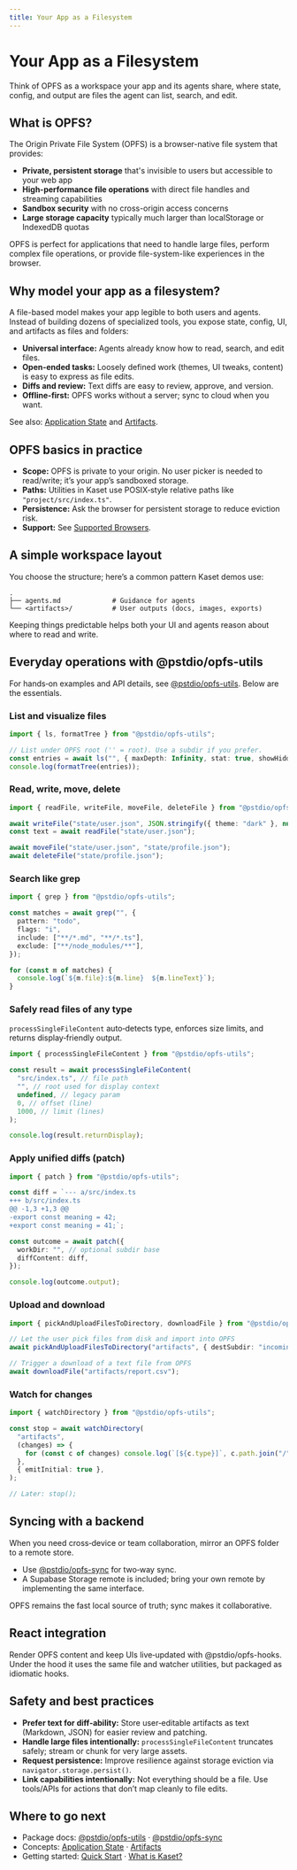 ```yaml
---
title: Your App as a Filesystem
---
```


# Your App as a Filesystem

Think of OPFS as a workspace your app and its agents share, where state, config, and output are files the agent can list, search, and edit.

## What is OPFS?

The Origin Private File System (OPFS) is a browser-native file system that provides:

- **Private, persistent storage** that's invisible to users but accessible to your web app
- **High-performance file operations** with direct file handles and streaming capabilities
- **Sandbox security** with no cross-origin access concerns
- **Large storage capacity** typically much larger than localStorage or IndexedDB quotas

OPFS is perfect for applications that need to handle large files, perform complex file operations, or provide file-system-like experiences in the browser.

## Why model your app as a filesystem?

A file-based model makes your app legible to both users and agents. Instead of building dozens of specialized tools, you expose state, config, UI, and artifacts as files and folders:

- **Universal interface:** Agents already know how to read, search, and edit files.
- **Open-ended tasks:** Loosely defined work (themes, UI tweaks, content) is easy to express as file edits.
- **Diffs and review:** Text diffs are easy to review, approve, and version.
- **Offline‑first:** OPFS works without a server; sync to cloud when you want.

See also: [Application State](/modifications/app-state) and [Artifacts](/modifications/artifacts).

## OPFS basics in practice

- **Scope:** OPFS is private to your origin. No user picker is needed to read/write; it’s your app’s sandboxed storage.
- **Paths:** Utilities in Kaset use POSIX‑style relative paths like `"project/src/index.ts"`.
- **Persistence:** Ask the browser for persistent storage to reduce eviction risk.
- **Support:** See [Supported Browsers](/getting-started/supported-browsers).

## A simple workspace layout

You choose the structure; here’s a common pattern Kaset demos use:

```
.
├── agents.md             # Guidance for agents
└── <artifacts>/          # User outputs (docs, images, exports)
```

Keeping things predictable helps both your UI and agents reason about where to read and write.

## Everyday operations with @pstdio/opfs-utils

For hands‑on examples and API details, see [@pstdio/opfs-utils](/packages/opfs-utils). Below are the essentials.

### List and visualize files

```ts
import { ls, formatTree } from "@pstdio/opfs-utils";

// List under OPFS root ('' = root). Use a subdir if you prefer.
const entries = await ls("", { maxDepth: Infinity, stat: true, showHidden: false });
console.log(formatTree(entries));
```

### Read, write, move, delete

```ts
import { readFile, writeFile, moveFile, deleteFile } from "@pstdio/opfs-utils";

await writeFile("state/user.json", JSON.stringify({ theme: "dark" }, null, 2));
const text = await readFile("state/user.json");

await moveFile("state/user.json", "state/profile.json");
await deleteFile("state/profile.json");
```

### Search like grep

```ts
import { grep } from "@pstdio/opfs-utils";

const matches = await grep("", {
  pattern: "todo",
  flags: "i",
  include: ["**/*.md", "**/*.ts"],
  exclude: ["**/node_modules/**"],
});

for (const m of matches) {
  console.log(`${m.file}:${m.line}  ${m.lineText}`);
}
```

### Safely read files of any type

`processSingleFileContent` auto‑detects type, enforces size limits, and returns display‑friendly output.

```ts
import { processSingleFileContent } from "@pstdio/opfs-utils";

const result = await processSingleFileContent(
  "src/index.ts", // file path
  "", // root used for display context
  undefined, // legacy param
  0, // offset (line)
  1000, // limit (lines)
);

console.log(result.returnDisplay);
```

### Apply unified diffs (patch)

```ts
import { patch } from "@pstdio/opfs-utils";

const diff = `--- a/src/index.ts
+++ b/src/index.ts
@@ -1,3 +1,3 @@
-export const meaning = 42;
+export const meaning = 41;`;

const outcome = await patch({
  workDir: "", // optional subdir base
  diffContent: diff,
});

console.log(outcome.output);
```

### Upload and download

```ts
import { pickAndUploadFilesToDirectory, downloadFile } from "@pstdio/opfs-utils";

// Let the user pick files from disk and import into OPFS
await pickAndUploadFilesToDirectory("artifacts", { destSubdir: "incoming", overwrite: "rename" });

// Trigger a download of a text file from OPFS
await downloadFile("artifacts/report.csv");
```

### Watch for changes

```ts
import { watchDirectory } from "@pstdio/opfs-utils";

const stop = await watchDirectory(
  "artifacts",
  (changes) => {
    for (const c of changes) console.log(`[${c.type}]`, c.path.join("/"));
  },
  { emitInitial: true },
);

// Later: stop();
```

## Syncing with a backend

When you need cross‑device or team collaboration, mirror an OPFS folder to a remote store.

- Use [@pstdio/opfs-sync](/packages/opfs-sync) for two‑way sync.
- A Supabase Storage remote is included; bring your own remote by implementing the same interface.

OPFS remains the fast local source of truth; sync makes it collaborative.

## React integration

Render OPFS content and keep UIs live‑updated with @pstdio/opfs-hooks. Under the hood it uses the same file and watcher utilities, but packaged as idiomatic hooks.

## Safety and best practices

- **Prefer text for diff‑ability:** Store user‑editable artifacts as text (Markdown, JSON) for easier review and patching.
- **Handle large files intentionally:** `processSingleFileContent` truncates safely; stream or chunk for very large assets.
- **Request persistence:** Improve resilience against storage eviction via `navigator.storage.persist()`.
- **Link capabilities intentionally:** Not everything should be a file. Use tools/APIs for actions that don’t map cleanly to file edits.

## Where to go next

- Package docs: [@pstdio/opfs-utils](/packages/opfs-utils) · [@pstdio/opfs-sync](/packages/opfs-sync)
- Concepts: [Application State](/modifications/app-state) · [Artifacts](/modifications/artifacts)
- Getting started: [Quick Start](/getting-started/quick-start) · [What is Kaset?](/getting-started/what-is-kaset)
